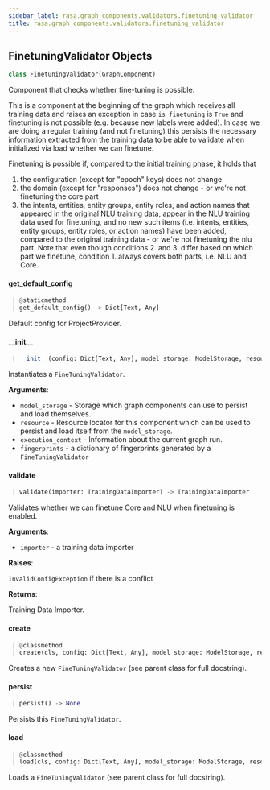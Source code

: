 ```yaml
---
sidebar_label: rasa.graph_components.validators.finetuning_validator
title: rasa.graph_components.validators.finetuning_validator
---
```

## FinetuningValidator Objects

```python
class FinetuningValidator(GraphComponent)
```

Component that checks whether fine-tuning is possible.

This is a component at the beginning of the graph which receives all training data
and raises an exception in case `is_finetuning` is `True` and finetuning is not
possible (e.g. because new labels were added).
In case we are doing a regular training (and not finetuning) this persists the
necessary information extracted from the training data to be able to validate when
initialized via load whether we can finetune.

Finetuning is possible if, compared to the initial training phase, it holds that
1. the configuration (except for &quot;epoch&quot; keys) does not change
2. the domain (except for &quot;responses&quot;) does not change - or we&#x27;re not finetuning
   the core part
3. the intents, entities, entity groups, entity roles, and action names that
   appeared in the original NLU training data, appear in the NLU training data
   used for finetuning, and no new such items (i.e. intents, entities, entity
   groups, entity roles, or action names) have been added, compared to the original
   training data - or we&#x27;re not finetuning the nlu part.
Note that even though conditions 2. and 3. differ based on which part we finetune,
condition 1. always covers both parts, i.e. NLU and Core.

#### get\_default\_config

```python
 | @staticmethod
 | get_default_config() -> Dict[Text, Any]
```

Default config for ProjectProvider.

#### \_\_init\_\_

```python
 | __init__(config: Dict[Text, Any], model_storage: ModelStorage, resource: Resource, execution_context: ExecutionContext, fingerprints: Optional[Dict[Text, Text]] = None) -> None
```

Instantiates a `FineTuningValidator`.

**Arguments**:

- `model_storage` - Storage which graph components can use to persist and load
  themselves.
- `resource` - Resource locator for this component which can be used to persist
  and load itself from the `model_storage`.
- `execution_context` - Information about the current graph run.
- `fingerprints` - a dictionary of fingerprints generated by a
  `FineTuningValidator`

#### validate

```python
 | validate(importer: TrainingDataImporter) -> TrainingDataImporter
```

Validates whether we can finetune Core and NLU when finetuning is enabled.

**Arguments**:

- `importer` - a training data importer
  

**Raises**:

  `InvalidConfigException` if there is a conflict
  

**Returns**:

  Training Data Importer.

#### create

```python
 | @classmethod
 | create(cls, config: Dict[Text, Any], model_storage: ModelStorage, resource: Resource, execution_context: ExecutionContext) -> FinetuningValidator
```

Creates a new `FineTuningValidator` (see parent class for full docstring).

#### persist

```python
 | persist() -> None
```

Persists this `FineTuningValidator`.

#### load

```python
 | @classmethod
 | load(cls, config: Dict[Text, Any], model_storage: ModelStorage, resource: Resource, execution_context: ExecutionContext, **kwargs: Any, ,) -> GraphComponent
```

Loads a `FineTuningValidator` (see parent class for full docstring).

